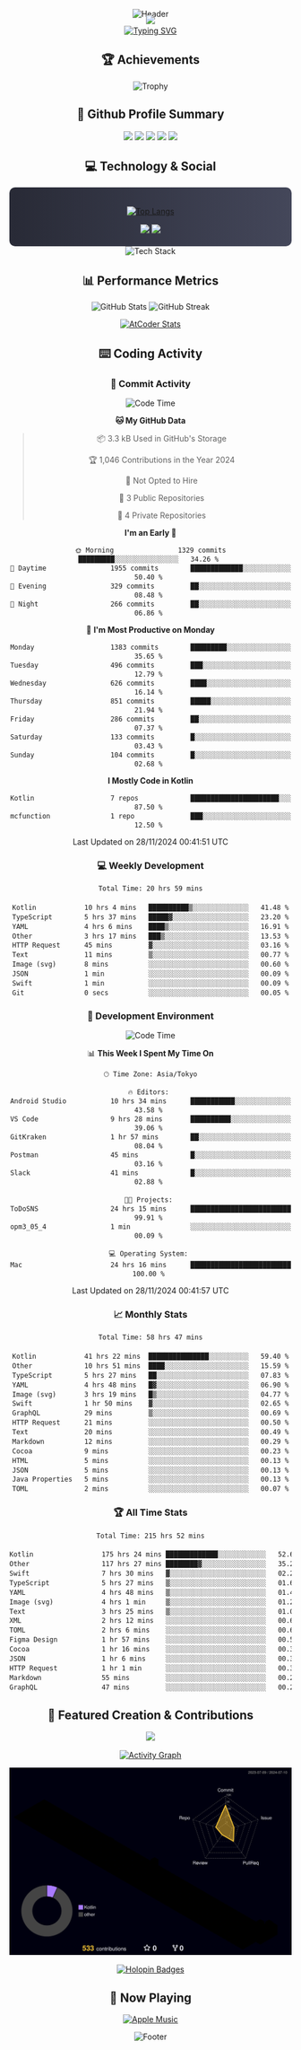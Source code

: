 <div align="center">
  
![Header](https://capsule-render.vercel.app/api?type=waving&color=gradient&customColorList=12&height=300&section=header&text=Welcome%20to%20Batapii's%20Universe&fontSize=50&animation=fadeIn&fontAlignY=40&desc=Android%20Developer%20|%20Kotlin%20LOVE%20)

<div style="margin-top: -20px;">
  <img src="https://readme-typing-svg.herokuapp.com/?lines=Crafting+Android+Experiences;Building+Tomorrow's+Apps+Today;Always+Learning,+Always+Growing&font=Fira%20Code&center=true&width=440&height=45&color=f75c7e&vCenter=true&size=22&pause=1000">
</div>

<a href="https://git.io/typing-svg">
  <img src="https://readme-typing-svg.demolab.com?font=Fira+Code&weight=600&size=28&duration=4000&pause=1000&center=true&vCenter=true&width=800&lines=Hey+there!+I'm+Batapii+%F0%9F%91%8B;Android+Developer+from+Japan+%F0%9F%87%AF%F0%9F%87%B5" alt="Typing SVG" />
</a>

## 🏆 Achievements

![Trophy](https://github-profile-trophy.vercel.app/?username=batapii&theme=onestar&no-frame=true&no-bg=true&column=8&rank=SSS,SS,S,AAA,AA,A,B,C&margin-w=10&margin-h=10)

## 🎯 Github Profile Summary

<div align="center">
  <img src="http://github-profile-summary-cards.vercel.app/api/cards/profile-details?username=batapii&theme=radical" />
  <img src="http://github-profile-summary-cards.vercel.app/api/cards/repos-per-language?username=batapii&theme=radical" />
  <img src="http://github-profile-summary-cards.vercel.app/api/cards/most-commit-language?username=batapii&theme=radical" />
  <img src="http://github-profile-summary-cards.vercel.app/api/cards/stats?username=batapii&theme=radical" />
  <img src="http://github-profile-summary-cards.vercel.app/api/cards/productive-time?username=batapii&theme=radical" />
</div>

## 💻 Technology & Social

<div align="center" style="background: linear-gradient(to right, #282A36, #44475A); padding: 20px; border-radius: 10px;">

[![Top Langs](https://github-readme-stats.vercel.app/api/top-langs/?username=batapii
)](https://github.com/anuraghazra/github-readme-stats)

<div style="margin-top: 15px">
<a href="https://github.com/batapii"><img src="https://img.shields.io/github/followers/batapii?style=for-the-badge&logo=github&label=Follow&color=ff6e96&labelColor=282A36"/></a>
<a href="https://twitter.com/batapii3939"><img src="https://img.shields.io/twitter/follow/batapii?style=for-the-badge&logo=twitter&color=1DA1F2&labelColor=282A36&label= Twitter"/></a>
</div>

</div>

<div align="center">
<img src="https://github-readme-tech-stack.vercel.app/api/cards?title=Tech+Stack&align=center&titleAlign=center&fontSize=20&lineHeight=10&lineCount=4&theme=github_dark&width=800&bg=%230D1117&badge=%23161B22&border=%2321262D&titleColor=%2358A6FF&line1=kotlin%2Ckotlin%2C0095D5%3Bandroid%2Candroid%2C00ff00%3Bjetpackcompose%2Cjetpack%2C4285F4%3B&line2=swift%2Cswift%2CFA7343%3Bfirebase%2Cfirebase%2CFFCA28%3Bgithub%2Cgithub%2C181717%3B&line3=typescript%2Ctypescript%2C3178C6%3Bgraphql%2Cgraphql%2CE10098%3Bsupabase%2Csupabase%2C3FCF8E%3B&line4=gradle%2Cgradle%2C02303A%3Bgitkraken%2Cgitkraken%2C179287%3Bpostman%2Cpostman%2CFF6C37%3B" alt="Tech Stack" />
</div>



## 📊 Performance Metrics

<div align="center">

![GitHub Stats](https://github-readme-stats.vercel.app/api?username=batapii&show_icons=true&theme=radical&hide_border=true&bg_color=0D1117)
![GitHub Streak](https://github-readme-streak-stats.herokuapp.com/?user=batapii&theme=radical&hide_border=true&background=0D1117)

[![AtCoder Stats](https://atcoder-readme-stats.vercel.app/stats/batapii3939?theme=dark&show_history=5&width=495)](https://github.com/iwbc-mzk/atcoder-readme-stats)

</div>

## ⌨️ Coding Activity

### 🌟 Commit Activity
<!--START_SECTION:commit-stats-->
![Code Time](http://img.shields.io/badge/Code%20Time-337%20hrs%208%20mins-blue)

**🐱 My GitHub Data** 

> 📦 3.3 kB Used in GitHub's Storage 
 > 
> 🏆 1,046 Contributions in the Year 2024
 > 
> 🚫 Not Opted to Hire
 > 
> 📜 3 Public Repositories 
 > 
> 🔑 4 Private Repositories 
 > 
**I'm an Early 🐤** 

```text
🌞 Morning                1329 commits        █████████░░░░░░░░░░░░░░░░   34.26 % 
🌆 Daytime                1955 commits        █████████████░░░░░░░░░░░░   50.40 % 
🌃 Evening                329 commits         ██░░░░░░░░░░░░░░░░░░░░░░░   08.48 % 
🌙 Night                  266 commits         ██░░░░░░░░░░░░░░░░░░░░░░░   06.86 % 
```
📅 **I'm Most Productive on Monday** 

```text
Monday                   1383 commits        █████████░░░░░░░░░░░░░░░░   35.65 % 
Tuesday                  496 commits         ███░░░░░░░░░░░░░░░░░░░░░░   12.79 % 
Wednesday                626 commits         ████░░░░░░░░░░░░░░░░░░░░░   16.14 % 
Thursday                 851 commits         █████░░░░░░░░░░░░░░░░░░░░   21.94 % 
Friday                   286 commits         ██░░░░░░░░░░░░░░░░░░░░░░░   07.37 % 
Saturday                 133 commits         █░░░░░░░░░░░░░░░░░░░░░░░░   03.43 % 
Sunday                   104 commits         █░░░░░░░░░░░░░░░░░░░░░░░░   02.68 % 
```


**I Mostly Code in Kotlin** 

```text
Kotlin                   7 repos             ██████████████████████░░░   87.50 % 
mcfunction               1 repo              ███░░░░░░░░░░░░░░░░░░░░░░   12.50 % 
```




 Last Updated on 28/11/2024 00:41:51 UTC
<!--END_SECTION:commit-stats-->

### 💻 Weekly Development
<!--START_SECTION:wakatime-->

```txt
Total Time: 20 hrs 59 mins

Kotlin            10 hrs 4 mins   ██████████▒░░░░░░░░░░░░░░   41.48 %
TypeScript        5 hrs 37 mins   █████▓░░░░░░░░░░░░░░░░░░░   23.20 %
YAML              4 hrs 6 mins    ████▒░░░░░░░░░░░░░░░░░░░░   16.91 %
Other             3 hrs 17 mins   ███▒░░░░░░░░░░░░░░░░░░░░░   13.53 %
HTTP Request      45 mins         ▓░░░░░░░░░░░░░░░░░░░░░░░░   03.16 %
Text              11 mins         ▒░░░░░░░░░░░░░░░░░░░░░░░░   00.77 %
Image (svg)       8 mins          ░░░░░░░░░░░░░░░░░░░░░░░░░   00.60 %
JSON              1 min           ░░░░░░░░░░░░░░░░░░░░░░░░░   00.09 %
Swift             1 min           ░░░░░░░░░░░░░░░░░░░░░░░░░   00.09 %
Git               0 secs          ░░░░░░░░░░░░░░░░░░░░░░░░░   00.05 %
```

<!--END_SECTION:wakatime-->

### 🔨 Development Environment
<!--START_SECTION:dev-stats-->
![Code Time](http://img.shields.io/badge/Code%20Time-337%20hrs%208%20mins-blue)

📊 **This Week I Spent My Time On** 

```text
🕑︎ Time Zone: Asia/Tokyo

🔥 Editors: 
Android Studio           10 hrs 34 mins      ███████████░░░░░░░░░░░░░░   43.58 % 
VS Code                  9 hrs 28 mins       ██████████░░░░░░░░░░░░░░░   39.06 % 
GitKraken                1 hr 57 mins        ██░░░░░░░░░░░░░░░░░░░░░░░   08.04 % 
Postman                  45 mins             █░░░░░░░░░░░░░░░░░░░░░░░░   03.16 % 
Slack                    41 mins             █░░░░░░░░░░░░░░░░░░░░░░░░   02.88 % 

🐱‍💻 Projects: 
ToDoSNS                  24 hrs 15 mins      █████████████████████████   99.91 % 
opm3_05_4                1 min               ░░░░░░░░░░░░░░░░░░░░░░░░░   00.09 % 

💻 Operating System: 
Mac                      24 hrs 16 mins      █████████████████████████   100.00 % 
```


 Last Updated on 28/11/2024 00:41:57 UTC
<!--END_SECTION:dev-stats-->

### 📈 Monthly Stats
<!--START_SECTION:wakamonth-->

```txt
Total Time: 58 hrs 47 mins

Kotlin            41 hrs 22 mins  ███████████████░░░░░░░░░░   59.40 %
Other             10 hrs 51 mins  ████░░░░░░░░░░░░░░░░░░░░░   15.59 %
TypeScript        5 hrs 27 mins   ██░░░░░░░░░░░░░░░░░░░░░░░   07.83 %
YAML              4 hrs 48 mins   █▓░░░░░░░░░░░░░░░░░░░░░░░   06.90 %
Image (svg)       3 hrs 19 mins   █▒░░░░░░░░░░░░░░░░░░░░░░░   04.77 %
Swift             1 hr 50 mins    ▓░░░░░░░░░░░░░░░░░░░░░░░░   02.65 %
GraphQL           29 mins         ▒░░░░░░░░░░░░░░░░░░░░░░░░   00.69 %
HTTP Request      21 mins         ░░░░░░░░░░░░░░░░░░░░░░░░░   00.50 %
Text              20 mins         ░░░░░░░░░░░░░░░░░░░░░░░░░   00.49 %
Markdown          12 mins         ░░░░░░░░░░░░░░░░░░░░░░░░░   00.29 %
Cocoa             9 mins          ░░░░░░░░░░░░░░░░░░░░░░░░░   00.23 %
HTML              5 mins          ░░░░░░░░░░░░░░░░░░░░░░░░░   00.13 %
JSON              5 mins          ░░░░░░░░░░░░░░░░░░░░░░░░░   00.13 %
Java Properties   5 mins          ░░░░░░░░░░░░░░░░░░░░░░░░░   00.13 %
TOML              2 mins          ░░░░░░░░░░░░░░░░░░░░░░░░░   00.07 %
```

<!--END_SECTION:wakamonth-->

### 🏆 All Time Stats
<!--START_SECTION:wakaalltime-->

```txt
Total Time: 215 hrs 52 mins

Kotlin                 175 hrs 24 mins █████████████░░░░░░░░░░░░   52.62 %
Other                  117 hrs 27 mins ████████▓░░░░░░░░░░░░░░░░   35.24 %
Swift                  7 hrs 30 mins   ▓░░░░░░░░░░░░░░░░░░░░░░░░   02.25 %
TypeScript             5 hrs 27 mins   ▒░░░░░░░░░░░░░░░░░░░░░░░░   01.64 %
YAML                   4 hrs 48 mins   ▒░░░░░░░░░░░░░░░░░░░░░░░░   01.44 %
Image (svg)            4 hrs 1 min     ▒░░░░░░░░░░░░░░░░░░░░░░░░   01.21 %
Text                   3 hrs 25 mins   ▒░░░░░░░░░░░░░░░░░░░░░░░░   01.03 %
XML                    2 hrs 12 mins   ░░░░░░░░░░░░░░░░░░░░░░░░░   00.66 %
TOML                   2 hrs 6 mins    ░░░░░░░░░░░░░░░░░░░░░░░░░   00.63 %
Figma Design           1 hr 57 mins    ░░░░░░░░░░░░░░░░░░░░░░░░░   00.59 %
Cocoa                  1 hr 16 mins    ░░░░░░░░░░░░░░░░░░░░░░░░░   00.38 %
JSON                   1 hr 6 mins     ░░░░░░░░░░░░░░░░░░░░░░░░░   00.33 %
HTTP Request           1 hr 1 min      ░░░░░░░░░░░░░░░░░░░░░░░░░   00.31 %
Markdown               55 mins         ░░░░░░░░░░░░░░░░░░░░░░░░░   00.28 %
GraphQL                47 mins         ░░░░░░░░░░░░░░░░░░░░░░░░░   00.24 %
```

<!--END_SECTION:wakaalltime-->


## 🌟 Featured Creation & Contributions

<div align="center">
  <a href="https://github.com/batapii/ToDoSNS">
    <img src="https://github-readme-stats.vercel.app/api/pin/?username=batapii&repo=ToDoSNS&theme=radical&hide_border=true&bg_color=0D1117" />
  </a>

[![Activity Graph](https://github-readme-activity-graph.vercel.app/graph?username=batapii&custom_title=Contribution%20Graph&hide_border=true&theme=radical&bg_color=0D1117)](https://github.com/ashutosh00710/github-readme-activity-graph)

![3D Contrib](./profile-3d-contrib/profile-night-rainbow.svg)

[![Holopin Badges](https://holopin.me/batapii)](https://holopin.io/@batapii)

</div>

## 🎵 Now Playing

<div align="center">
  
[![Apple Music](https://music-profile.rayriffy.com/theme/dark.svg?uid=001005.6598667d2ffd4a10a4f429edd0ba24c4.1156)](https://github.com/rayriffy/apple-music-github-profile)

</div>

![Footer](https://capsule-render.vercel.app/api?type=waving&color=gradient&customColorList=12&height=100&section=footer)

</div>
